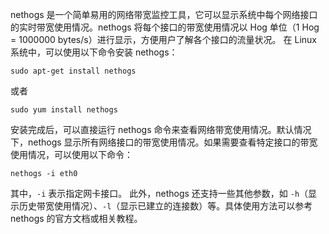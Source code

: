  nethogs 是一个简单易用的网络带宽监控工具，它可以显示系统中每个网络接口的实时带宽使用情况。nethogs 将每个接口的带宽使用情况以 Hog 单位（1 Hog = 1000000 bytes/s）进行显示，方便用户了解各个接口的流量状况。
在 Linux 系统中，可以使用以下命令安装 nethogs：
```
sudo apt-get install nethogs
```
或者
```
sudo yum install nethogs
```
安装完成后，可以直接运行 nethogs 命令来查看网络带宽使用情况。默认情况下，nethogs 显示所有网络接口的带宽使用情况。如果需要查看特定接口的带宽使用情况，可以使用以下命令：
```
nethogs -i eth0
```
其中，`-i` 表示指定网卡接口。
此外，nethogs 还支持一些其他参数，如 `-h`（显示历史带宽使用情况）、`-l`（显示已建立的连接数）等。具体使用方法可以参考 nethogs 的官方文档或相关教程。